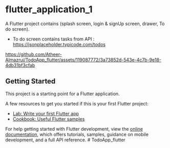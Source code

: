 # flutter_application_1

A Flutter project contains (splash screen, login & signUp screen, drawer, To do screen).
 * To do screen contains tasks from API : https://jsonplaceholder.typicode.com/todos





https://github.com/Atheer-Almazrui/TodoApp_flutter/assets/119087772/3a73852d-543e-4c7b-9e18-4db31bf3cfab



## Getting Started

This project is a starting point for a Flutter application.

A few resources to get you started if this is your first Flutter project:

- [Lab: Write your first Flutter app](https://docs.flutter.dev/get-started/codelab)
- [Cookbook: Useful Flutter samples](https://docs.flutter.dev/cookbook)

For help getting started with Flutter development, view the
[online documentation](https://docs.flutter.dev/), which offers tutorials,
samples, guidance on mobile development, and a full API reference.
#   T o d o A p p _ f l u t t e r 
 
 
